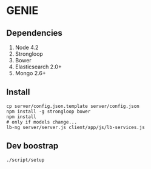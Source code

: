 # GENIE

## Dependencies

1. Node 4.2
1. Strongloop
1. Bower
1. Elasticsearch 2.0+
1. Mongo 2.6+

## Install

```
cp server/config.json.template server/config.json
npm install -g strongloop bower
npm install
# only if models change...
lb-ng server/server.js client/app/js/lb-services.js
```

## Dev boostrap

```
./script/setup
```
